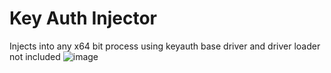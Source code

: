 # Key Auth Injector
 
Injects into any x64 bit process using keyauth base driver and driver loader not included
![image](https://github.com/Sudo0x22/Key-Auth-Injector/assets/81118832/a3c39a9d-11df-41a4-8ce1-1d11969d716c)
